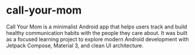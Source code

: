 # call-your-mom
Call Your Mom is a minimalist Android app that helps users track and build healthy communication habits with the people they care about. It was built as a focused learning project to explore modern Android development with Jetpack Compose, Material 3, and clean UI architecture.
